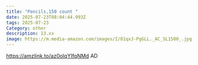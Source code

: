 ```yaml
---
title: "Pencils,150 count "
date: 2025-07-23T08:04:44.993Z
tags: 2025-07-23
Category: other
description: 13.xx
image: https://m.media-amazon.com/images/I/81qxJ-PgGLL._AC_SL1500_.jpg
---
```

https://amzlink.to/az0olqYIfqNMd
AD